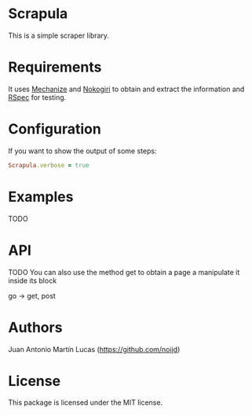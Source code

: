 Scrapula
=
This is a simple scraper library.

Requirements
=
It uses [Mechanize](http://mechanize.rubyforge.org/) and [Nokogiri](http://nokogiri.org) to obtain and extract the information and [RSpec](https://www.relishapp.com/rspec) for testing.

Configuration
=
If you want to show the output of some steps:

```ruby
Scrapula.verbose = true
```

Examples
=
TODO

API
=
TODO
You can also use the method get to obtain a page a manipulate it inside its block

go -> get, post

Authors
=
Juan Antonio Martín Lucas (https://github.com/noijd)

License
=
This package is licensed under the MIT license.
